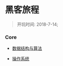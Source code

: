 #   黑客旅程
> 开坑时间: 2018-7-14;

### Core

+ [数据结构与算法](/docs/Core/Algorithms/Main.md)

+ [操作系统](/docs/Core/System/Main.md)


